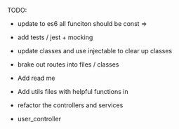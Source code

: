 TODO:

- update to es6 all funciton should be const =>
- add tests / jest + mocking
- update classes and use injectable to clear up classes
- brake out routes into files / classes
- Add read me
- Add utils files with helpful functions in

- refactor the controllers and services
- user_controller

